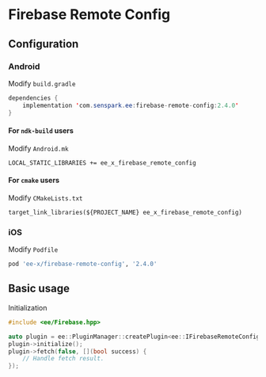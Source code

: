 # Firebase Remote Config
## Configuration
### Android
Modify `build.gradle`
```java
dependencies {
    implementation 'com.senspark.ee:firebase-remote-config:2.4.0'
}
```

#### For `ndk-build` users
Modify `Android.mk`
```
LOCAL_STATIC_LIBRARIES += ee_x_firebase_remote_config
```

#### For `cmake` users
Modify `CMakeLists.txt`
```
target_link_libraries(${PROJECT_NAME} ee_x_firebase_remote_config)
```

### iOS
Modify `Podfile`
```ruby
pod 'ee-x/firebase-remote-config', '2.4.0'
```

## Basic usage
Initialization
```cpp
#include <ee/Firebase.hpp>

auto plugin = ee::PluginManager::createPlugin<ee::IFirebaseRemoteConfig>();
plugin->initialize();
plugin->fetch(false, [](bool success) {
    // Handle fetch result.
});
```
